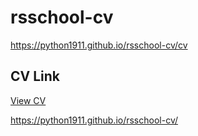 # rsschool-cv
https://python1911.github.io/rsschool-cv/cv
## CV Link
[View CV](https://python1911.github.io/rsschool-cv/)

https://python1911.github.io/rsschool-cv/
